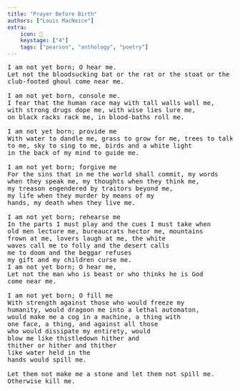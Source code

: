 ```yaml
---
title: "Prayer Before Birth"
authors: ["Louis MacNeice"]
extra:
    icon: 🦇
    keystage: ["4"]
    tags: ["pearson", "anthology", "poetry"]
---
```


<pre class="language-pre">
I am not yet born; O hear me.  
Let not the bloodsucking bat or the rat or the stoat or the  
club-footed ghoul come near me.  
  
I am not yet born, console me.  
I fear that the human race may with tall walls wall me,  
with strong drugs dope me, with wise lies lure me,  
on black racks rack me, in blood-baths roll me.  
  
I am not yet born; provide me  
With water to dandle me, grass to grow for me, trees to talk  
to me, sky to sing to me, birds and a white light  
in the back of my mind to guide me.  
  
I am not yet born; forgive me  
For the sins that in me the world shall commit, my words  
when they speak me, my thoughts when they think me,  
my treason engendered by traitors beyond me,  
my life when they murder by means of my  
hands, my death when they live me.  
  
I am not yet born; rehearse me  
In the parts I must play and the cues I must take when  
old men lecture me, bureaucrats hector me, mountains  
frown at me, lovers laugh at me, the white  
waves call me to folly and the desert calls  
me to doom and the beggar refuses  
my gift and my children curse me.  
I am not yet born; O hear me,  
Let not the man who is beast or who thinks he is God  
come near me.  
  
I am not yet born; O fill me  
With strength against those who would freeze my  
humanity, would dragoon me into a lethal automaton,  
would make me a cog in a machine, a thing with  
one face, a thing, and against all those  
who would dissipate my entirety, would  
blow me like thistledown hither and  
thither or hither and thither  
like water held in the  
hands would spill me.  
  
Let them not make me a stone and let them not spill me.  
Otherwise kill me.
</pre>

